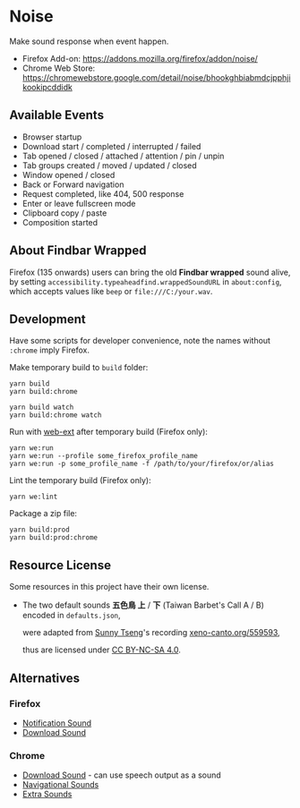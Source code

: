 Noise
=====

Make sound response when event happen.

- Firefox Add-on: https://addons.mozilla.org/firefox/addon/noise/
- Chrome Web Store: https://chromewebstore.google.com/detail/noise/bhookghbiabmdcjpphjikookipcddidk


Available Events
----------------

- Browser startup
- Download start / completed / interrupted / failed
- Tab opened / closed / attached / attention / pin / unpin
- Tab groups created / moved / updated / closed
- Window opened / closed
- Back or Forward navigation
- Request completed, like 404, 500 response
- Enter or leave fullscreen mode
- Clipboard copy / paste
- Composition started


About Findbar Wrapped
---------------------

Firefox (135 onwards) users can bring the old **Findbar wrapped** sound alive,
by setting `accessibility.typeaheadfind.wrappedSoundURL` in `about:config`,
which accepts values like `beep` or `file:///C:/your.wav`.


Development
-----------

Have some scripts for developer convenience, note the names without `:chrome` imply Firefox.

Make temporary build to `build` folder:

    yarn build
    yarn build:chrome

    yarn build watch
    yarn build:chrome watch

Run with [web-ext][] after temporary build (Firefox only):

    yarn we:run
    yarn we:run --profile some_firefox_profile_name
    yarn we:run -p some_profile_name -f /path/to/your/firefox/or/alias

Lint the temporary build (Firefox only):

    yarn we:lint

Package a zip file:

    yarn build:prod
    yarn build:prod:chrome


Resource License
----------------

Some resources in this project have their own license.

- The two default sounds **五色鳥 上** / **下** (Taiwan Barbet's Call A / B)
  encoded in `defaults.json`,

  were adapted from [Sunny Tseng][]'s recording [xeno-canto.org/559593][],

  thus are licensed under [CC BY-NC-SA 4.0][].


Alternatives
------------

### Firefox

- [Notification Sound][]
- [Download Sound][]

### Chrome

- [Download Sound][Download Sound - Chrome] - can use speech output as a sound
- [Navigational Sounds][]
- [Extra Sounds][]



[web-ext]: https://github.com/mozilla/web-ext
[Notification Sound]: https://addons.mozilla.org/firefox/addon/notification-sound/
[Download Sound]: https://addons.mozilla.org/firefox/addon/download-sound/
[Download Sound - Chrome]: https://chromewebstore.google.com/detail/download-sound/fmcbineojopoamfhaabogigdbpbklnld
[Extra Sounds]: https://chromewebstore.google.com/detail/extra-sounds/ibmbabeddalpanmbopnjlgcgcmdfboco
[Navigational Sounds]: https://chromewebstore.google.com/detail/navigational-sounds/plhoioliblcddpmljieonfdndcmjmkpd
[Sunny Tseng]: https://sunnytseng.ca/
[xeno-canto.org/559593]: https://www.xeno-canto.org/559593
[CC BY-NC-SA 4.0]: https://creativecommons.org/licenses/by-nc-sa/4.0/
